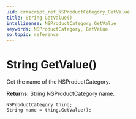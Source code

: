 ```yaml
---
uid: crmscript_ref_NSProductCategory_GetValue
title: String GetValue()
intellisense: NSProductCategory.GetValue
keywords: NSProductCategory, GetValue
so.topic: reference
---
```


# String GetValue()

Get the name of the NSProductCategory.

**Returns:** String NSProductCategory name.

```crmscript
NSProductCategory thing;
String name = thing.GetValue();
```

